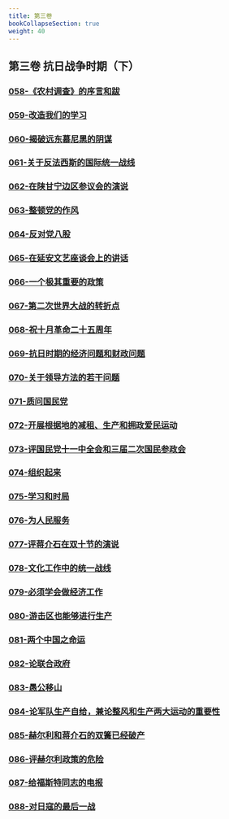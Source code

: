 ```yaml
---
title: 第三卷
bookCollapseSection: true
weight: 40
---
```

## 第三卷 抗日战争时期（下）
### [058-《农村调查》的序言和跋](./抗日战争时期下/058-农村调查的序言和跋)
### [059-改造我们的学习](./抗日战争时期下/059-改造我们的学习)
### [060-揭破远东慕尼黑的阴谋](./抗日战争时期下/060-揭破远东慕尼黑的阴谋)
### [061-关于反法西斯的国际统一战线](./抗日战争时期下/061-关于反法西斯的国际统一战线)
### [062-在陕甘宁边区参议会的演说](./抗日战争时期下/062-在陕甘宁边区参议会的演说)
### [063-整顿党的作风](./抗日战争时期下/063-整顿党的作风)
### [064-反对党八股](./抗日战争时期下/064-反对党八股)
### [065-在延安文艺座谈会上的讲话](./抗日战争时期下/065-在延安文艺座谈会上的讲话)
### [066-一个极其重要的政策](./抗日战争时期下/066-一个极其重要的政策)
### [067-第二次世界大战的转折点](./抗日战争时期下/067-第二次世界大战的转折点)
### [068-祝十月革命二十五周年](./抗日战争时期下/068-祝十月革命二十五周年)
### [069-抗日时期的经济问题和财政问题](./抗日战争时期下/069-抗日时期的经济问题和财政问题)
### [070-关于领导方法的若干问题](./抗日战争时期下/070-关于领导方法的若干问题)
### [071-质问国民党](./抗日战争时期下/071-质问国民党)
### [072-开展根据地的减租、生产和拥政爱民运动](./抗日战争时期下/072-开展根据地的减租、生产和拥政爱民运动)
### [073-评国民党十一中全会和三届二次国民参政会](./抗日战争时期下/073-评国民党十一中全会和三届二次国民参政会)
### [074-组织起来](./抗日战争时期下/074-组织起来)
### [075-学习和时局](./抗日战争时期下/075-学习和时局)
### [076-为人民服务](./抗日战争时期下/076-为人民服务)
### [077-评蒋介石在双十节的演说](./抗日战争时期下/077-评蒋介石在双十节的演说)
### [078-文化工作中的统一战线](./抗日战争时期下/078-文化工作中的统一战线)
### [079-必须学会做经济工作](./抗日战争时期下/079-必须学会做经济工作)
### [080-游击区也能够进行生产](./抗日战争时期下/080-游击区也能够进行生产)
### [081-两个中国之命运](./抗日战争时期下/081-两个中国之命运)
### [082-论联合政府](./抗日战争时期下/082-论联合政府)
### [083-愚公移山](./抗日战争时期下/083-愚公移山)
### [084-论军队生产自给，兼论整风和生产两大运动的重要性](./抗日战争时期下/084-论军队生产自给兼论整风和生产两大运动的重要性)
### [085-赫尔利和蒋介石的双簧已经破产](./抗日战争时期下/085-赫尔利和蒋介石的双簧已经破产)
### [086-评赫尔利政策的危险](./抗日战争时期下/086-评赫尔利政策的危险)
### [087-给福斯特同志的电报](./抗日战争时期下/087-给福斯特同志的电报)
### [088-对日寇的最后一战](./抗日战争时期下/088-对日寇的最后一战)